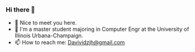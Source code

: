 ### Hi there 👋

- 🌱 Nice to meet you here.
- 🏫 I'm a master student majoring in Computer Engr at the University of Illinois Urbana-Champaign.
- 📫 How to reach me: Davividzjh@gmail.com
